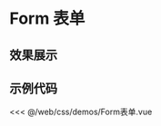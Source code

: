# Form 表单

## 效果展示


<CssDemo />
<script setup>
	import CssDemo from './Form表单.vue'
</script>


## 示例代码

<<< @/web/css/demos/Form表单.vue

